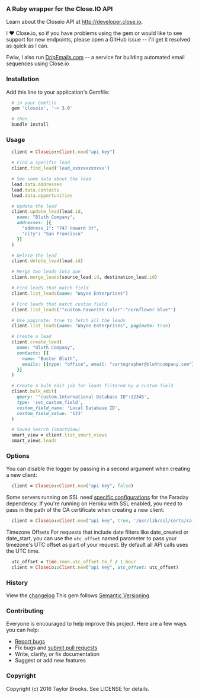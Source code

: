 ### A Ruby wrapper for the Close.IO API

Learn about the Closeio API at http://developer.close.io.

I :heart: Close.io, so if you have problems using the gem or would like to see support for new endpoints, please open a GitHub issue -- I'll get it resolved as quick as I can.

Fwiw, I also run [DripEmails.com](https://www.DripEmails.com) -- a service for building automated email sequences using Close.io

### Installation
Add this line to your application's Gemfile:
````ruby
  # in your Gemfile
  gem 'closeio', '~> 3.0'

  # then...
  bundle install
````

### Usage
````ruby
  client = Closeio::Client.new("api key")

  # Find a specific lead
  client.find_lead('lead_xxxxxxxxxxxx')

  # See some data about the lead
  lead.data.addresses
  lead.data.contacts
  lead.data.opportunities

  # Update the lead
  client.update_lead(lead.id,
    name: "Bluth Company",
    addresses: [{
      "address_1": "747 Howard St",
      "city": "San Francisco"
    }]
  )

  # Delete the lead
  client.delete_lead(lead.id)

  # Merge two leads into one
  client.merge_leads(source_lead.id, destination_lead.id)

  # Find leads that match field
  client.list_leads(name: "Wayne Enterprises")

  # Find leads that match custom field
  client.list_leads('"custom.Favorite Color":"cornflower blue"')

  # Use paginate: true to fetch all the leads
  client.list_leads(name: "Wayne Enterprises", paginate: true)

  # Create a lead
  client.create_lead(
    name: "Bluth Company",
    contacts: [{
      name: "Buster Bluth",
      emails: [{type: "office", email: "cartographer@bluthcompany.com"}]
    }]
  )

  # Create a bulk edit job for leads filtered by a custom field
  client.bulk_edit(
    query: '"custom.International Database ID":12345',
    type: 'set_custom_field',
    custom_field_name: 'Local Database ID',
    custom_field_value: '123'
  )

  # Saved Search (SmartView)
  smart_view = client.list_smart_views
  smart_views.leads
````

### Options

You can disable the logger by passing in a second argument when creating a new client:
```ruby
  client = Closeio::Client.new("api key", false)
```

Some servers running on SSL need [specific configurations](https://github.com/lostisland/faraday/wiki/Setting-up-SSL-certificates) for the Faraday dependency.
If you're running on Heroku with SSL enabled, you need to pass in the path of the CA certificate when creating a new client:
```ruby
  client = Closeio::Client.new("api key", true, '/usr/lib/ssl/certs/ca-certificates.crt')
```

Timezone Offsets
For requests that include date filters like date_created or date_start, you can use the `utc_offset` named parameter to pass your timezone's UTC offset as part of your request. By default all API calls uses the UTC time.
```ruby
  utc_offset = Time.zone.utc_offset.to_f / 1.hour
  client = Closeio::Client.new("api key", utc_offset: utc_offset)
```


### History

View the [changelog](https://github.com/taylorbrooks/closeio/blob/master/CHANGELOG.md)
This gem follows [Semantic Versioning](http://semver.org/)

### Contributing

Everyone is encouraged to help improve this project. Here are a few ways you can help:

- [Report bugs](https://github.com/taylorbrooks/closeio/issues)
- Fix bugs and [submit pull requests](https://github.com/taylorbrooks/closeio/pulls)
- Write, clarify, or fix documentation
- Suggest or add new features

### Copyright
Copyright (c) 2016 Taylor Brooks. See LICENSE for details.
